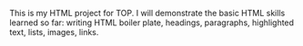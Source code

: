 This is my HTML project for TOP.
I will demonstrate the basic HTML skills learned so far: writing HTML boiler plate, headings, paragraphs, highlighted text, lists, images, links.
